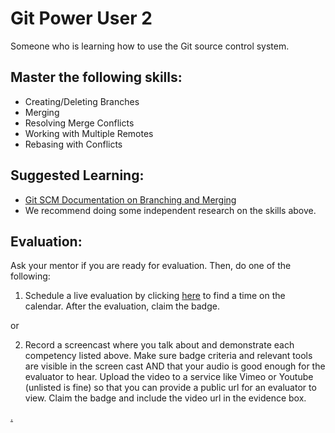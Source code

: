 # Git Power User 2

Someone who is learning how to use the Git source control system.

## Master the following skills:

* Creating/Deleting Branches
* Merging 
* Resolving Merge Conflicts
* Working with Multiple Remotes
* Rebasing with Conflicts

## Suggested Learning:
* [Git SCM Documentation on Branching and Merging](https://git-scm.com/book/en/v2/Git-Branching-Basic-Branching-and-Merging)
* We recommend doing some independent research on the skills above.

## Evaluation:

Ask your mentor if you are ready for evaluation. Then, do one of the following:

1. Schedule a live evaluation by clicking [here](https://calendly.com/codex-academy/level-2-mastery-evaluation?a1=Git%20Power%20User%201&a2=MjR9Jm2rTGmkiB5HTMlHJA) to find a time on the calendar. After the evaluation, claim the badge.

or

2. Record a screencast where you talk about and demonstrate each competency listed above. Make sure badge criteria and relevant tools are visible in the screen cast AND that your audio is good enough for the evaluator to hear. Upload the video to a service like Vimeo or Youtube (unlisted is fine) so that you can provide a public url for an evaluator to view. Claim the badge and include the video url in the evidence box.

[.](level-2)